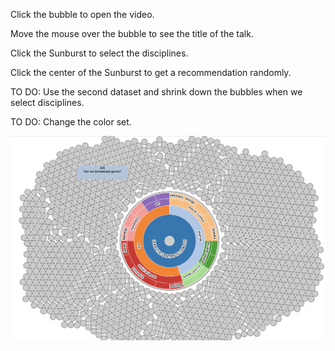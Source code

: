 <p>Click the bubble to open the video.</p>
<p>Move the mouse over the bubble to see the title of the talk.</p>
<p>Click the Sunburst to select the disciplines.</p>
<p>Click the center of the Sunburst to get a recommendation randomly.</p>
<p>TO DO: Use the second dataset and shrink down the bubbles when we select disciplines.</p>
<p>TO DO: Change the color set.</p>


<img src="./version1.png">
